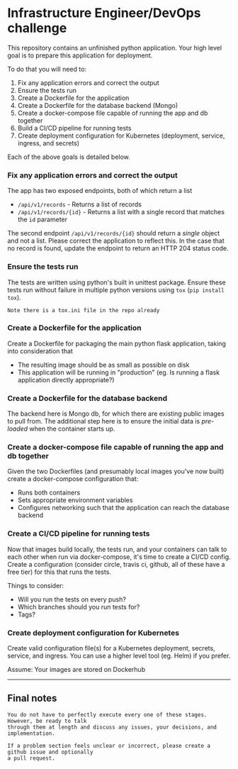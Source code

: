 # Infrastructure Engineer/DevOps challenge

This repository contains an unfinished python application. Your high level goal is to prepare this application for deployment.

To do that you will need to:

1. Fix any application errors and correct the output
2. Ensure the tests run
3. Create a Dockerfile for the application
4. Create a Dockerfile for the database backend (Mongo)
5. Create a docker-compose file capable of running the app and db together
6. Build a CI/CD pipeline for running tests
7. Create deployment configuration for Kubernetes (deployment, service, ingress, and secrets)


Each of the above goals is detailed below.

### Fix any application errors and correct the output

The app has two exposed endpoints, both of which return a list

* `/api/v1/records` - Returns a list of records
* `/api/v1/records/{id}` - Returns a list with a single record that matches the `id` parameter

The second endpoint `/api/v1/records/{id}` should return a *single* object and not a list. Please
correct the application to reflect this. In the case that no record is found, update the endpoint
to return an HTTP 204 status code.

### Ensure the tests run

The tests are written using python's built in unittest package. Ensure these tests
run without failure in multiple python versions using `tox` (`pip install tox`).

    Note there is a tox.ini file in the repo already

### Create a Dockerfile for the application

Create a Dockerfile for packaging the main python flask application, taking into consideration that
* The resulting image should be as small as possible on disk
* This application will be running in "production" (eg. Is running a flask application directly appropriate?)

### Create a Dockerfile for the database backend

The backend here is Mongo db, for which there are existing public images to pull from. The additional
step here is to ensure the initial data is _pre-loaded_ when the container starts up.

### Create a docker-compose file capable of running the app and db together

Given the two Dockerfiles (and presumably local images you've now built) create a docker-compose
configuration that:
* Runs both containers
* Sets appropriate environment variables
* Configures networking such that the application can reach the database backend

### Create a CI/CD pipeline for running tests

Now that images build locally, the tests run, and your containers can talk to each other when
run via docker-compose, it's time to create a CI/CD config. Create a configuration (consider
circle, travis ci, github, all of these have a free tier) for this that runs the tests.

Things to consider:

* Will you run the tests on every push?
* Which branches should you run tests for?
* Tags?

### Create deployment configuration for Kubernetes

Create valid configuration file(s) for a Kubernetes deployment, secrets, service, and ingress.
You can use a higher level tool (eg. Helm) if you prefer.

Assume: Your images are stored on Dockerhub

---
## Final notes

    You do not have to perfectly execute every one of these stages. However, be ready to talk
    through them at length and discuss any issues, your decisions, and implementation.
  
    If a problem section feels unclear or incorrect, please create a github issue and optionally
    a pull request.
